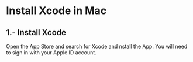 
# Install Xcode in Mac




## 1.- Install Xcode

Open the App Store and search for Xcode and nstall the App.
You will need to sign in with your Apple ID account.
